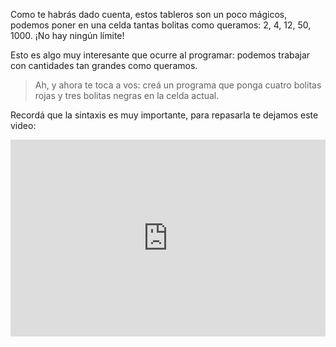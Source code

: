 Como te habrás dado cuenta, estos tableros son un poco mágicos, podemos poner en una celda tantas bolitas como queramos: 2, 4, 12, 50, 1000. ¡No hay ningún límite!

Esto es algo muy interesante que ocurre al programar: podemos trabajar con cantidades tan grandes como queramos.

> Ah, y ahora te toca a vos: creá un programa que ponga cuatro bolitas rojas y tres bolitas negras en la celda actual.

Recordá que la sintaxis es muy importante, para repasarla te dejamos este video:

<iframe width="100%" height="315" src="https://www.youtube.com/embed/2V024ii44S4" title="YouTube video player" frameborder="0" allow="accelerometer; autoplay; clipboard-write; encrypted-media; gyroscope; picture-in-picture" allowfullscreen></iframe>
